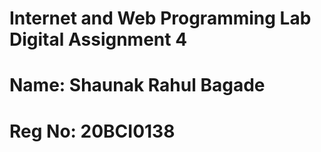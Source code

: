 # Internet and Web Programming Lab Digital Assignment 4
# Name: Shaunak Rahul Bagade
# Reg No: 20BCI0138
